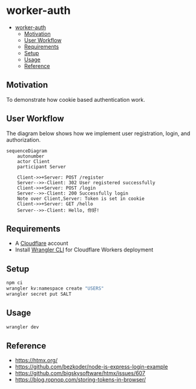 # worker-auth

- [worker-auth](#worker-auth)
  - [Motivation](#motivation)
  - [User Workflow](#user-workflow)
  - [Requirements](#requirements)
  - [Setup](#setup)
  - [Usage](#usage)
  - [Reference](#reference)

## Motivation

To demonstrate how cookie based authentication work.

## User Workflow

The diagram below shows how we implement user registration, login, and authorization.

```mermaid
sequenceDiagram
    autonumber
    actor Client
    participant Server

    Client->>+Server: POST /register
    Server-->>-Client: 302 User registered successfully
    Client->>+Server: POST /login
    Server-->>-Client: 200 Successfully login
    Note over Client,Server: Token is set in cookie
    Client->>+Server: GET /hello
    Server-->>-Client: Hello, 你好!
```

## Requirements

-   A [Cloudflare](https://www.cloudflare.com/) account
-   Install [Wrangler CLI](https://developers.cloudflare.com/workers/wrangler/cli-wrangler/) for Cloudflare Workers deployment

## Setup

```sh
npm ci
wrangler kv:namespace create "USERS"
wrangler secret put SALT
```

## Usage

```sh
wrangler dev
```

## Reference

-   https://htmx.org/
-   https://github.com/bezkoder/node-js-express-login-example
-   https://github.com/bigskysoftware/htmx/issues/607
-   https://blog.ropnop.com/storing-tokens-in-browser/
